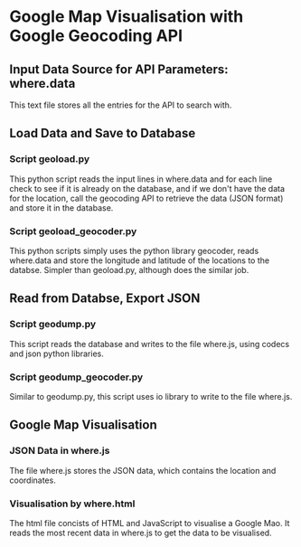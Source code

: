 # Google Map Visualisation with Google Geocoding API
## Input Data Source for API Parameters: where.data
This text file stores all the entries for the API to search with.
## Load Data and Save to Database
### Script geoload.py
This python script reads the input lines in where.data and for each line check to see if it is already on the database, and if we don't have the data for the location, call the geocoding API to retrieve the data (JSON format) and store it in the database.
### Script geoload_geocoder.py
This python scripts simply uses the python library geocoder, reads where.data and store the longitude and latitude of the locations to the databse. Simpler than geoload.py, although does the similar job.

## Read from Databse, Export JSON
### Script geodump.py
This script reads the database and writes to the file where.js, using codecs and json python libraries. 
### Script geodump_geocoder.py
Similar to geodump.py, this script uses io library to write to the file where.js.

## Google Map Visualisation
### JSON Data in where.js
The file where.js stores the JSON data, which contains the location and coordinates. 
### Visualisation by where.html
The html file concists of HTML and JavaScript to visualise a Google Mao. It reads the most recent data in where.js to get the data to be visualised.


